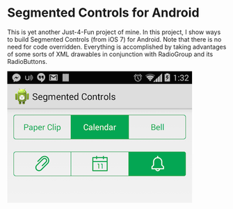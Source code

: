 Segmented Controls for Android
==========================

This is yet another Just-4-Fun project of mine. In this project, I show ways to build Segmented Controls (from iOS 7) for Android. Note that there is no need for code overridden. Everything is accomplished by taking advantages of some sorts of XML drawables in conjunction with RadioGroup and its RadioButtons.

![Screenshot](./2014-04-21%2013.32.02.png)
